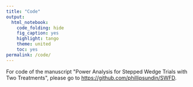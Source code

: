 ```yaml
---
title: "Code"
output: 
  html_notebook: 
    code_folding: hide
    fig_caption: yes
    highlight: tango
    theme: united
    toc: yes
permalink: /code/
---
```


For code of the manuscript "Power Analysis for Stepped Wedge Trials with Two Treatments", please go to https://github.com/phillipsundin/SWFD.
